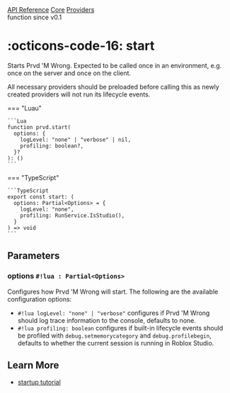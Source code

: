 <div class="pmwdoc-reference-breadcrumbs">
<a href="../../../">API Reference</a>
<a href="../../">Core</a>
<a href="../">Providers</a>
</div>

<div class="pmwdoc-reference-tags">
<span class="pmwdoc-reference-highlight">function</span>
<span class="pmwdoc-reference-since">since v0.1</span>
</div>

# :octicons-code-16: start

Starts Prvd 'M Wrong. Expected to be called once in an environment, e.g. once on
the server and once on the client.

All necessary providers should be preloaded before calling this as newly created
providers will not run its lifecycle events.

=== "Luau"

    ```Lua
    function prvd.start(
      options: {
        logLevel: "none" | "verbose" | nil,
        profiling: boolean?,
      }?
    ): ()
    ```

=== "TypeScript"

    ```TypeScript
    export const start: (
      options: Partial<Options> = {
        logLevel: "none",
        profiling: RunService.IsStudio(),
      }
    ) => void
    ```

## Parameters

### options `#!lua : Partial<Options>`

Configures how Prvd 'M Wrong will start. The following are the available
configuration options:

- `#!lua logLevel: "none" | "verbose"` configures if Prvd 'M Wrong should log trace
  information to the console, defaults to none.
- `#!lua profiling: boolean` configures if built-in lifecycle events should be
  profiled with `debug.setmemorycategory` and `debug.profilebegin`, defaults to
  whether the current session is running in Roblox Studio.

## Learn More

- [startup tutorial](../../../tutorials/fundamentals/startup.md)
